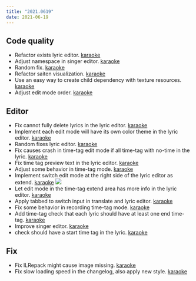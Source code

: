 ```yaml
---
title: "2021.0619"
date: 2021-06-19
---
```


## Code quality

- Refactor exists lyric editor. [karaoke](#660@andy840119)
- Adjust namespace in singer editor. [karaoke](#661@andy840119)
- Random fix. [karaoke](#665@andy840119)
- Refactor saiten visualization. [karaoke](#695@andy840119)
- Use an easy way to create child dependency with texture resources. [karaoke](#698@EVAST9919)
- Adjust edit mode order. [karaoke](#701@andy840119)

## Editor

- Fix cannot fully delete lyrics in the lyric editor. [karaoke](#659@andy840119)
- Implement each edit mode will have its own color theme in the lyric editor. [karaoke](#669@andy840119)
- Random fixes lyric editor. [karaoke](#672@andy840119)
- Fix causes crash in time-tag edit mode if all time-tag with no-time in the lyric. [karaoke](#674#675@andy840119)
- Fix time tag preview text in the lyric editor. [karaoke](#677@andy840119)
- Adjust some behavior in time-tag mode. [karaoke](#681@andy840119)
- Implement switch edit mode at the right side of the lyric editor as extend. [karaoke](#680@andy840119)
  ![](res/switch-edit-mode-in-time-tag-edit-mode.png)
- Let edit mode in the time-tag extend area has more info in the lyric editor. [karaoke](#682#683@andy840119)
- Apply tabbed to switch input in translate and lyric editor. [karaoke](#685@andy840119)
- Fix some behavior in recording time-tag mode. [karaoke](#689@andy840119)
- Add time-tag check that each lyric should have at least one end time-tag. [karaoke](#690@andy840119)
- Improve singer editor. [karaoke](#692@andy840119)
- check should have a start time tag in the lyric. [karaoke](#700@andy840119)

## Fix

- Fix ILRepack might cause image missing. [karaoke](#657@andy840119)
- Fix slow loading speed in the changelog, also apply new style. [karaoke](#666#667@andy840119)

